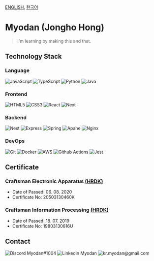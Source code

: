[ENGLISH](README.md), [한국어](README-KR.md)

# Myodan (Jongho Hong)

> I'm learning by making this and that.

## Technology Stack

### Language

![JavaScript](https://img.shields.io/badge/JavaScript-282C34?logo=javascript&logoColor=F7DF1E)
![TypeScript](https://img.shields.io/badge/TypeScript-282C34?logo=typescript&logoColor=3178C6)
![Python](https://img.shields.io/badge/Python-282C34?logo=python&logoColor=3776AB)
![Java](https://img.shields.io/badge/Java-282C34?logo=java&logoColor=007396)

### Frontend

![HTML5](https://img.shields.io/badge/HTML5-282C34?logo=html5&logoColor=E34F26)
![CSS3](https://img.shields.io/badge/CSS3-282C34?logo=css3&logoColor=1572B6)
![React](https://img.shields.io/badge/React-282C34?logo=react&logoColor=61DAFB)
![Next](https://img.shields.io/badge/Next-282C34?logo=next.js&logoColor=000000)

### Backend

![Nest](https://img.shields.io/badge/Nest-282C34?logo=nestjs&logoColor=E0234E)
![Express](https://img.shields.io/badge/Express-282C34?logo=express&logoColor=000000)
![Spring](https://img.shields.io/badge/Spring-282C34?logo=spring&logoColor=6DB33F)
![Apahe](https://img.shields.io/badge/Apache-282C34?logo=apache&logoColor=D22128)
![Nginx](https://img.shields.io/badge/Nginx-282C34?logo=nginx&logoColor=009639)

### DevOps

![Git](https://img.shields.io/badge/Git-282C34?logo=git&logoColor=F05032)
![Docker](https://img.shields.io/badge/Docker-282C34?logo=docker&logoColor=2496ED)
![AWS](https://img.shields.io/badge/Amazon%20AWS-282C34?logo=amazon%20aws&logoColor=232F3E)
![Github Actions](https://img.shields.io/badge/Github%20Actions-282C34?logo=github%20actions&logoColor=2088FF)
![Jest](https://img.shields.io/badge/Jest-282C34?logo=jest&logoColor=C21325)

## Certificate

### Craftsman Electronic Apparatus [(HRDK)](https://hrdkorea.or.kr)

- Date of Passed: 06. 08. 2020
- Certificate No: 20503130460K

### Craftsman Information Processing [(HRDK)](https://hrdkorea.or.kr)

- Date of Passed: 18. 07. 2019
- Certificate No: 19803130616U

## Contact

![Discord Myodan#1004](https://img.shields.io/badge/Myodan%231004-5865F2?logo=discord&logoColor=FFFFFF)
![Linkedin Myodan](https://img.shields.io/badge/Myodan-0077B5?logo=linkedin&logoColor=FFFFFF)
![kr.myodan@gmail.com](https://img.shields.io/badge/kr.myodan@gmail.com-D14836?logo=gmail&logoColor=FFFFFF)
